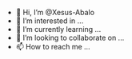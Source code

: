 - 👋 Hi, I’m @Xesus-Abalo
- 👀 I’m interested in ...
- 🌱 I’m currently learning ...
- 💞️ I’m looking to collaborate on ...
- 📫 How to reach me ...

<!---
Xesus-Abalo/Xesus-Abalo is a ✨ special ✨ repository because its `README.md` (this file) appears on your GitHub profile.
You can click the Preview link to take a look at your changes.
--->
